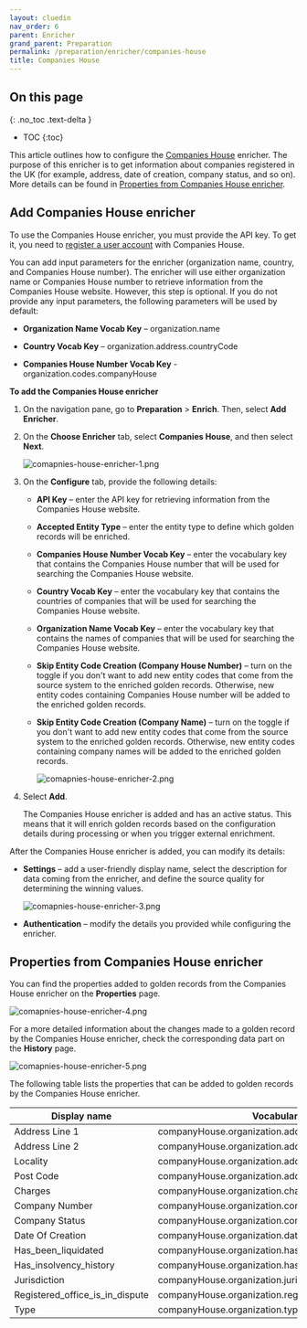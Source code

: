 ```yaml
---
layout: cluedin
nav_order: 6
parent: Enricher
grand_parent: Preparation
permalink: /preparation/enricher/companies-house
title: Companies House
---
```

## On this page
{: .no_toc .text-delta }
- TOC
{:toc}

This article outlines how to configure the [Companies House](https://www.gov.uk/government/organisations/companies-house#:~:text=Companies%20House%20is%20the%20%EE%80%80official%20agency%EE%80%81) enricher. The purpose of this enricher is to get information about companies registered in the UK (for example, address, date of creation, company status, and so on). More details can be found in [Properties from Companies House enricher](#properties-from-companies-house-enricher).

## Add Companies House enricher

To use the Companies House enricher, you must provide the API key. To get it, you need to [register a user account](https://developer.company-information.service.gov.uk/signin) with Companies House.

You can add input parameters for the enricher (organization name, country, and Companies House number). The enricher will use either organization name or Companies House number to retrieve information from the Companies House website. However, this step is optional. If you do not provide any input parameters, the following parameters will be used by default:

- **Organization Name Vocab Key** – organization.name

- **Country Vocab Key** – organization.address.countryCode

- **Companies House Number Vocab Key** - organization.codes.companyHouse

**To add the Companies House enricher**

1. On the navigation pane, go to **Preparation** > **Enrich**. Then, select **Add Enricher**.

1. On the **Choose Enricher** tab, select **Companies House**, and then select **Next**.

    ![comapnies-house-enricher-1.png](../../assets/images/preparation/enricher/comapnies-house-enricher-1.png)

1. On the **Configure** tab, provide the following details:

    - **API Key** – enter the API key for retrieving information from the Companies House website.

    - **Accepted Entity Type** – enter the entity type to define which golden records will be enriched.

    - **Companies House Number Vocab Key** – enter the vocabulary key that contains the Companies House number that will be used for searching the Companies House website.

    - **Country Vocab Key** – enter the vocabulary key that contains the countries of companies that will be used for searching the Companies House website.

    - **Organization Name Vocab Key** – enter the vocabulary key that contains the names of companies that will be used for searching the Companies House website.

    - **Skip Entity Code Creation (Company House Number)** – turn on the toggle if you don't want to add new entity codes that come from the source system to the enriched golden records. Otherwise, new entity codes containing Companies House number will be added to the enriched golden records.

    - **Skip Entity Code Creation (Company Name)** – turn on the toggle if you don't want to add new entity codes that come from the source system to the enriched golden records. Otherwise, new entity codes containing company names will be added to the enriched golden records.

        ![comapnies-house-enricher-2.png](../../assets/images/preparation/enricher/comapnies-house-enricher-2.png)

1. Select **Add**.

    The Companies House enricher is added and has an active status. This means that it will enrich golden records based on the configuration details during processing or when you trigger external enrichment.

After the Companies House enricher is added, you can modify its details:

- **Settings** – add a user-friendly display name, select the description for data coming from the enricher, and define the source quality for determining the winning values.

    ![comapnies-house-enricher-3.png](../../assets/images/preparation/enricher/comapnies-house-enricher-3.png)

- **Authentication** – modify the details you provided while configuring the enricher.

## Properties from Companies House enricher

You can find the properties added to golden records from the Companies House enricher on the **Properties** page.

![comapnies-house-enricher-4.png](../../assets/images/preparation/enricher/comapnies-house-enricher-4.png)

For a more detailed information about the changes made to a golden record by the Companies House enricher, check the corresponding data part on the **History** page.

![comapnies-house-enricher-5.png](../../assets/images/preparation/enricher/comapnies-house-enricher-5.png)

The following table lists the properties that can be added to golden records by the Companies House enricher.

| Display name | Vocabulary key |
|--|--|
| Address Line 1 | companyHouse.organization.address+addressLine1  |
| Address Line 2 | companyHouse.organization.address+addressLine2  |
| Locality | companyHouse.organization.address+locality |
| Post Code | companyHouse.organization.address+postCode |
| Charges | companyHouse.organization.charges |
| Company Number | companyHouse.organization.companyNumber |
| Company Status | companyHouse.organization.companyStatus |
| Date Of Creation | companyHouse.organization.dateOfCreation |
| Has_been_liquidated | companyHouse.organization.has_been_liquidated |
| Has_insolvency_history | companyHouse.organization.has_insolvency_history |
| Jurisdiction | companyHouse.organization.jurisdiction |
| Registered_office_is_in_dispute | companyHouse.organization.registered_office_is_in_dispute |
| Type | companyHouse.organization.type |